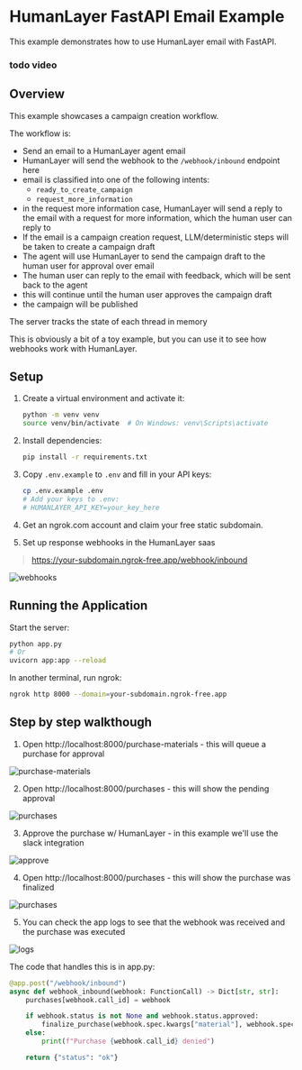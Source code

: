 # HumanLayer FastAPI Email Example

This example demonstrates how to use HumanLayer email with FastAPI.


### todo video

## Overview

This example showcases a campaign creation workflow.

The workflow is:

- Send an email to a HumanLayer agent email 
- HumanLayer will send the webhook to the `/webhook/inbound` endpoint here
- email is classified into one of the following intents:
  - `ready_to_create_campaign`
  - `request_more_information`
- in the request more information case, HumanLayer will send a reply to the email with a request for more information, which the human user can reply to
- If the email is a campaign creation request, LLM/deterministic steps will be taken to create a campaign draft
- The agent will use HumanLayer to send the campaign draft to the human user for approval over email
- The human user can reply to the email with feedback, which will be sent back to the agent
- this will continue until the human user approves the campaign draft
- the campaign will be published

The server tracks the state of each thread in memory

This is obviously a bit of a toy example, but you can use it to see how webhooks work with HumanLayer.

## Setup

1. Create a virtual environment and activate it:

   ```bash
   python -m venv venv
   source venv/bin/activate  # On Windows: venv\Scripts\activate
   ```

2. Install dependencies:

   ```bash
   pip install -r requirements.txt
   ```

3. Copy `.env.example` to `.env` and fill in your API keys:

   ```bash
   cp .env.example .env
   # Add your keys to .env:
   # HUMANLAYER_API_KEY=your_key_here
   ```

4. Get an ngrok.com account and claim your free static subdomain.

5. Set up response webhooks in the HumanLayer saas

> https://your-subdomain.ngrok-free.app/webhook/inbound

![webhooks](./img/webhooks.png)

## Running the Application

Start the server:

```bash
python app.py
# Or
uvicorn app:app --reload
```

In another terminal, run ngrok:

```bash
ngrok http 8000 --domain=your-subdomain.ngrok-free.app
```

## Step by step walkthough

1. Open http://localhost:8000/purchase-materials - this will queue a purchase for approval

![purchase-materials](./img/purchase-materials.png)

2. Open http://localhost:8000/purchases - this will show the pending approval

![purchases](./img/purchases.png)

3. Approve the purchase w/ HumanLayer - in this example we'll use the slack integration

![approve](./img/approve.png)

4. Open http://localhost:8000/purchases - this will show the purchase was finalized

![purchases](./img/purchases-finalized.png)

5. You can check the app logs to see that the webhook was received and the purchase was executed

![logs](./img/logs.png)

The code that handles this is in app.py:

```python
@app.post("/webhook/inbound")
async def webhook_inbound(webhook: FunctionCall) -> Dict[str, str]:
    purchases[webhook.call_id] = webhook

    if webhook.status is not None and webhook.status.approved:
        finalize_purchase(webhook.spec.kwargs["material"], webhook.spec.kwargs["quantity"])
    else:
        print(f"Purchase {webhook.call_id} denied")

    return {"status": "ok"}
```
